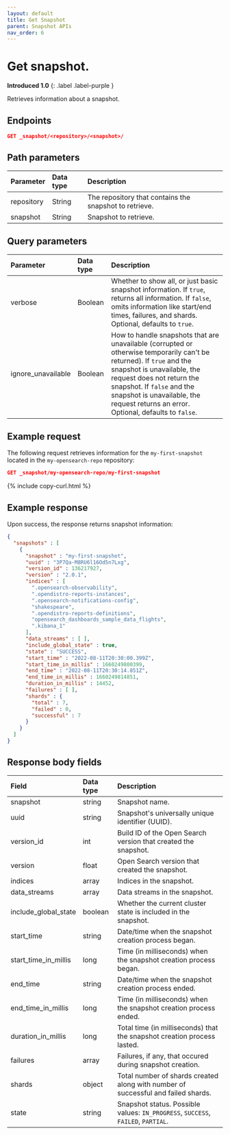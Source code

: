 ```yaml
---
layout: default
title: Get Snapshot
parent: Snapshot APIs
nav_order: 6
---
```


# Get snapshot.
**Introduced 1.0**
{: .label .label-purple }

Retrieves information about a snapshot.

## Endpoints

```json
GET _snapshot/<repository>/<snapshot>/
```

## Path parameters

| Parameter | Data type | Description |
| :--- | :--- | :--- |
| repository | String | The repository that contains the snapshot to retrieve. |
| snapshot | String | Snapshot to retrieve.

## Query parameters

| Parameter | Data type | Description | 
:--- | :--- | :---
| verbose | Boolean | Whether to show all, or just basic snapshot information. If `true`, returns all information. If `false`, omits information like start/end times, failures, and shards. Optional, defaults to `true`.|
| ignore_unavailable | Boolean | How to handle snapshots that are unavailable (corrupted or otherwise temporarily can't be returned). If `true` and the snapshot is unavailable, the request does not return the snapshot. If `false` and the snapshot is unavailable, the request returns an error. Optional, defaults to `false`.|

## Example request

The following request retrieves information for the `my-first-snapshot` located in the `my-opensearch-repo` repository:

````json
GET _snapshot/my-opensearch-repo/my-first-snapshot
````
{% include copy-curl.html %}

## Example response

Upon success, the response returns snapshot information:

````json
{
  "snapshots" : [
    {
      "snapshot" : "my-first-snapshot",
      "uuid" : "3P7Qa-M8RU6l16Od5n7Lxg",
      "version_id" : 136217927,
      "version" : "2.0.1",
      "indices" : [
        ".opensearch-observability",
        ".opendistro-reports-instances",
        ".opensearch-notifications-config",
        "shakespeare",
        ".opendistro-reports-definitions",
        "opensearch_dashboards_sample_data_flights",
        ".kibana_1"
      ],
      "data_streams" : [ ],
      "include_global_state" : true,
      "state" : "SUCCESS",
      "start_time" : "2022-08-11T20:30:00.399Z",
      "start_time_in_millis" : 1660249800399,
      "end_time" : "2022-08-11T20:30:14.851Z",
      "end_time_in_millis" : 1660249814851,
      "duration_in_millis" : 14452,
      "failures" : [ ],
      "shards" : {
        "total" : 7,
        "failed" : 0,
        "successful" : 7
      }
    }
  ]
}
````
## Response body fields

| Field | Data type | Description |
| :--- | :--- | :--- | 
| snapshot | string | Snapshot name. |
| uuid | string | Snapshot's universally unique identifier (UUID). |
| version_id | int | Build ID of the Open Search version that created the snapshot. |
| version | float | Open Search version that created the snapshot. |
| indices | array | Indices in the snapshot. |
| data_streams | array | Data streams in the snapshot. |
| include_global_state | boolean | Whether the current cluster state is included in the snapshot. |
| start_time | string | Date/time when the snapshot creation process began. |
| start_time_in_millis | long | Time (in milliseconds) when the snapshot creation process began. |
| end_time | string | Date/time when the snapshot creation process ended. |
| end_time_in_millis | long | Time (in milliseconds) when the snapshot creation process ended. |
| duration_in_millis | long | Total time (in milliseconds) that the snapshot creation process lasted. |
| failures | array | Failures, if any, that occured during snapshot creation. |
| shards | object | Total number of shards created along with number of successful and failed shards. |
| state | string | Snapshot status. Possible values: `IN_PROGRESS`, `SUCCESS`, `FAILED`, `PARTIAL`. |